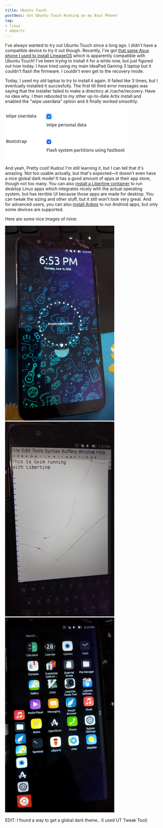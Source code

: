```yaml
---
title: Ubuntu Touch
postdesc: Got Ubuntu Touch Running on my Asus Phone!
tag:
- linux
- ubports
---
```


I've always wanted to try out Ubuntu Touch since a long ago. I didn't have a compatible device to try it out though. Recently, I've got [that same Asus phone I used to install LineageOS](/blog/2022/05/finally-custom-android-rom) which is apparently compatible with Ubuntu Touch! I've been trying to install it for a while now, but just figured out how today.  I have tried using my main IdeaPad Gaming 3 laptop but it couldn't flash the firmware. I couldn't even get to the recovery mode.

Today, I used my old laptop to try to install it again. It failed like 3 times, but I eventually installed it succesfully. The first till third error messages was saying that the installer failed to make a directory at /cache/recovery. Have no idea why. I then rebooted to my other up-to-date Artix install and enabled the "wipe userdata" option and it finally worked smoothly.

![UBports installation options](/blog/image/ubports-installation-options.png)

And yeah, Pretty cool! Kudos! I'm still learning it, but I can tell that it's amazing. Not too usable actually, but that's expected—it doesn't even have a nice global dark mode! It has a good amount of apps at their app store, though not too many. You can also [install a Libertine container](https://docs.ubports.com/en/latest/userguide/dailyuse/libertine.html) to run desktop Linux apps which integrates nicely with the actual operating system, but has terrible UI because those apps are made for desktop. You can tweak the sizing and other stuff, but it still won't look very great. And for advanced users, you can also [install Anbox](https://docs.ubports.com/en/latest/userguide/dailyuse/anbox.html) to run Android apps, but only some devices are supported.

Here are some nice images of mine:

![UBports 1](/blog/image/ubports-1.png)
![UBports 2](/blog/image/ubports-2.png)
![UBports 3](/blog/image/ubports-3.png)

EDIT: I found a way to get a global dark theme.. (I used UT Tweak Tool)
